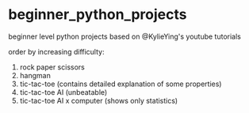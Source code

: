 # beginner_python_projects

beginner level python projects based on @KylieYing's youtube tutorials 

order by increasing difficulty: 
1. rock paper scissors
2. hangman
3. tic-tac-toe (contains detailed explanation of some properties)
4. tic-tac-toe AI (unbeatable)
5. tic-tac-toe AI x computer (shows only statistics)

